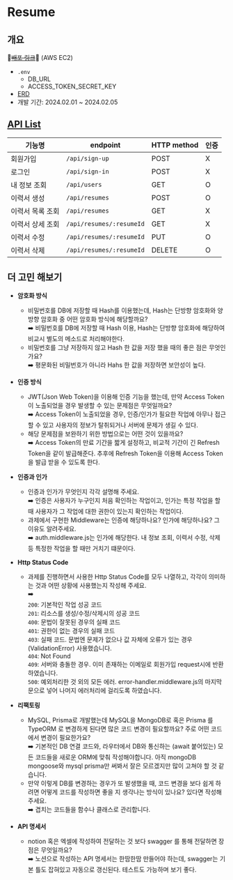 # Resume

## 개요
🚀<a href="deprecated/api/resumes">~~배포 링크~~</a>🚀 (AWS EC2)

- `.env`
  - DB_URL
  - ACCESS_TOKEN_SECRET_KEY
- <a href="https://drawsql.app/teams/me-662/diagrams/node4th-resume-api">ERD</a>
- 개발 기간: 2024.02.01 ~ 2024.02.05

## [API List](https://www.notion.so/ooheunda/Node-js-2dc62ec40dbf4ece9ccff9bdc98b60c1)

|기능명|endpoint|HTTP method|인증|
|---|---|---|---|
|회원가입|`/api/sign-up`|POST|X|
|로그인|`/api/sign-in`|POST|X|
|내 정보 조회|`/api/users`|GET|O|
|이력서 생성|`/api/resumes`|POST|O|
|이력서 목록 조회|`/api/resumes`|GET|X|
|이력서 상세 조회|`/api/resumes/:resumeId`|GET|X|
|이력서 수정|`/api/resumes/:resumeId`|PUT|O|
|이력서 삭제|`/api/resumes/:resumeId`|DELETE|O|

  
## 더 고민 해보기
- **암호화 방식**
  - 비밀번호를 DB에 저장할 때 Hash를 이용했는데, Hash는 단방향 암호화와 양방향 암호화 중 어떤 암호화 방식에 해당할까요?  
    ➡️ 비밀번호를 DB에 저장할 때 Hash 이용, Hash는 단방향 암호화에 해당하여 비교시 별도의 메소드로 처리해야한다.
  - 비밀번호를 그냥 저장하지 않고 Hash 한 값을 저장 했을 때의 좋은 점은 무엇인가요?  
    ➡️ 평문화된 비밀번호가 아니라 Hahs 한 값을 저장하면 보안성이 높다.
    
- **인증 방식**
  - JWT(Json Web Token)을 이용해 인증 기능을 했는데, 만약 Access Token이 노출되었을 경우 발생할 수 있는 문제점은 무엇일까요?  
    ➡️ Access Token이 노출되었을 경우, 인증/인가가 필요한 작업에 아무나 접근할 수 있고 사용자의 정보가 탈취되거나 서버에 문제가 생길 수 있다.
  - 해당 문제점을 보완하기 위한 방법으로는 어떤 것이 있을까요?  
    ➡️ Access Token의 만료 기간을 짧게 설정하고, 비교적 기간이 긴 Refresh Token을 같이 발급해준다. 추후에 Refresh Token을 이용해 Access Token을 발급 받을 수 있도록 한다.
    
- **인증과 인가**
  - 인증과 인가가 무엇인지 각각 설명해 주세요.  
    ➡️ 인증은 사용자가 누구인지 처음 확인하는 작업이고, 인가는 특정 작업을 할 때 사용자가 그 작업에 대한 권한이 있는지 확인하는 작업이다.
  - 과제에서 구현한 Middleware는 인증에 해당하나요? 인가에 해당하나요? 그 이유도 알려주세요.  
    ➡️ auth.middleware.js는 인가에 해당한다. 내 정보 조회, 이력서 수정, 삭제 등 특정한 작업을 할 때만 거치기 떄문이다.
    
- **Http Status Code**
  - 과제를 진행하면서 사용한 Http Status Code를 모두 나열하고, 각각이 의미하는 것과 어떤 상황에 사용했는지 작성해 주세요.  
    ➡️  
    `200`: 기본적인 작업 성공 코드  
    `201`: 리소스를 생성/수정/삭제시의 성공 코드  
    `400`: 문법이 잘못된 경우의 실패 코드  
    `401`: 권한이 없는 경우의 실패 코드  
    `403`: 실패 코드. 문법엔 문제가 없으나 값 자체에 오류가 있는 경우(ValidationError) 사용했습니다.  
    `404`: Not Found  
    `409`: 서버와 충돌한 경우. 이미 존재하는 이메일로 회원가입 request시에 반환하였습니다.  
    `500`: 예외처리한 것 외의 모든 에러. error-handler.middleware.js의 마지막문으로 넣어 나머지 에러처리에 걸리도록 하였습니다.  
    
- **리팩토링**
  - MySQL, Prisma로 개발했는데 MySQL을 MongoDB로 혹은 Prisma 를 TypeORM 로 변경하게 된다면 많은 코드 변경이 필요할까요? 주로 어떤 코드에서 변경이 필요한가요?  
    ➡️ 기본적인 DB 연결 코드와, 라우터에서 DB와 통신하는 (await 붙어있는) 모든 코드들을 새로운 ORM에 맞춰 작성해야합니다. 아직 mongoDB mongoose와 mysql prisma만 써봐서 잘은 모르겠지만 많이 고쳐야 할 것 같습니다.  
  - 만약 이렇게 DB를 변경하는 경우가 또 발생했을 때, 코드 변경을 보다 쉽게 하려면 어떻게 코드를 작성하면 좋을 지 생각나는 방식이 있나요? 있다면 작성해 주세요.  
    ➡️ 겹치는 코드들을 함수나 클래스로 관리합니다.
  
- **API 명세서**
  - notion 혹은 엑셀에 작성하여 전달하는 것 보다 swagger 를 통해 전달하면 장점은 무엇일까요?  
    ➡️ 노션으로 작성하는 API 명세서는 한땀한땀 만들어야 하는데, swagger는 기본 틀도 잡혀있고 자동으로 갱신된다. 테스트도 가능하며 보기 좋다.
